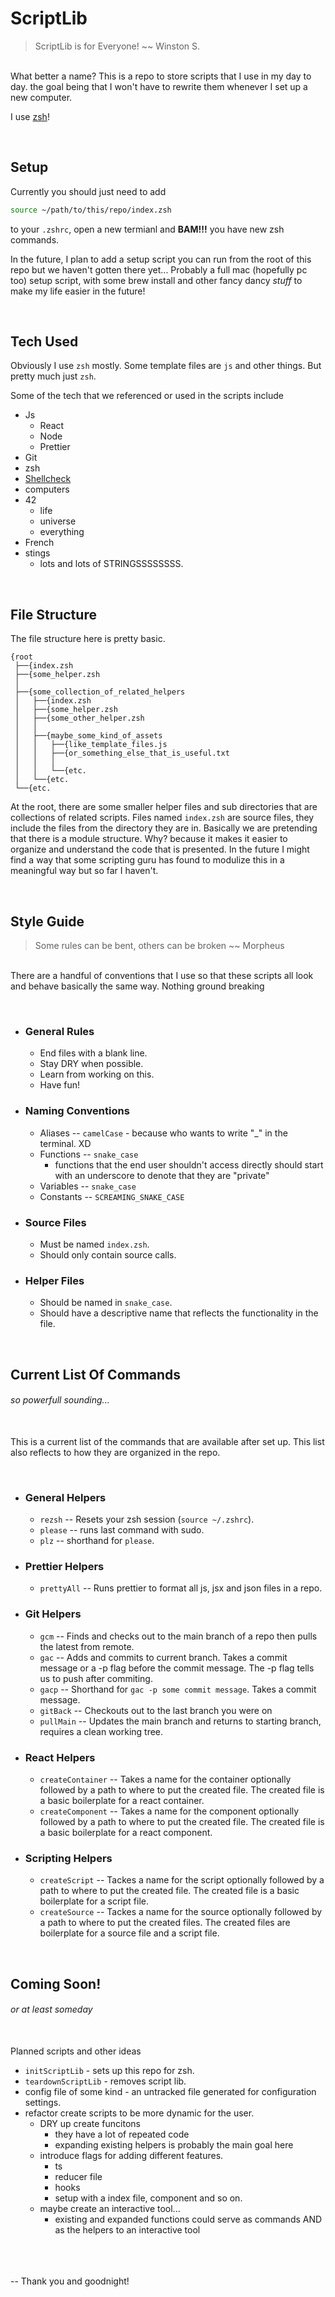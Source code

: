 # ScriptLib

> ScriptLib is for Everyone! ~~ Winston S.

\
What better a name? This is a repo to store scripts that I use in my day to day. the goal being that I won't have to rewrite them whenever I set up a new computer.

I use [zsh](https://ohmyz.sh/)!

&nbsp;

## Setup

Currently you should just need to add 

```zsh
source ~/path/to/this/repo/index.zsh
```

to your `.zshrc`, open a new termianl and **BAM!!!** you have new zsh commands.

In the future, I plan to add a setup script you can run from the root of this repo but we haven't gotten there yet... Probably a full mac (hopefully pc too) setup script, with some brew install and other fancy dancy *stuff* to make my life easier in the future!


&nbsp;

## Tech Used
    
Obviously I use `zsh` mostly. Some template files are `js` and other things. But pretty much just `zsh`.

Some of the tech that we referenced or used in the scripts include

- Js
    - React
    - Node
    - Prettier
- Git
- zsh
- [Shellcheck](https://www.shellcheck.net/)
- computers
- 42
    - life
    - universe
    - everything
- French
- stings
    - lots and lots of STRINGSSSSSSSS.


&nbsp;

## File Structure

The file structure here is pretty basic.

```
{root
 ├──{index.zsh
 ├──{some_helper.zsh
 │
 ├──{some_collection_of_related_helpers
 │   ├──{index.zsh
 │   ├──{some_helper.zsh
 │   ├──{some_other_helper.zsh
 │   │
 │   ├──{maybe_some_kind_of_assets
 │   │   ├──{like_template_files.js
 │   │   ├──{or_something_else_that_is_useful.txt
 │   │   │
 │   │   └──{etc.
 │   └──{etc.
 └──{etc.
```

At the root, there are some smaller helper files and sub directories that are collections of related scripts. Files named `index.zsh` are source files, they include the files from the directory they are in. Basically we are pretending that there is a module structure. Why? because it makes it easier to organize and understand the code that is presented. In the future I might find a way that some scripting guru has found to modulize this in a meaningful way but so far I haven't.


&nbsp;

## Style Guide

> Some rules can be bent, others can be broken ~~ Morpheus

\
There are a handful of conventions that I use so that these scripts all look and behave basically the same way. Nothing ground breaking

&nbsp;

- ### General Rules
    - End files with a blank line.
    - Stay DRY when possible.
    - Learn from working on this.
    - Have fun!
 
- ### Naming Conventions
    - Aliases -- `camelCase` - because who wants to write "_" in the terminal. XD
    - Functions -- `snake_case` 
        - functions that the end user shouldn't access directly should start with an underscore to denote that they are "private"
    - Variables -- `snake_case`
    - Constants -- `SCREAMING_SNAKE_CASE`

- ### Source Files
    - Must be named `index.zsh`.
    - Should only contain source calls.

- ### Helper Files
    - Should be named in `snake_case`.
    - Should have a descriptive name that reflects the functionality in the file.


&nbsp;

## Current List Of Commands 
###### so powerfull sounding...

\
This is a current list of the commands that are available after set up. This list also reflects to how they are organized in the repo. <!-- Need to expand this presentation so it is more helpful... -->

&nbsp;

- ### General Helpers
    - `rezsh` -- Resets your zsh session (`source ~/.zshrc`).
    - `please` -- runs last command with sudo.
    - `plz` -- shorthand for `please`.

- ### Prettier Helpers
    - `prettyAll` -- Runs prettier to format all js, jsx and json files in a repo.

- ### Git Helpers
    - `gcm` -- Finds and checks out to the main branch of a repo then pulls the latest from remote.
    - `gac` -- Adds and commits to current branch. Takes a commit message or a -p flag before the commit message. The -p flag tells us to push after commiting.
    - `gacp` -- Shorthand for `gac -p some commit message`. Takes a commit message.
    - `gitBack` -- Checkouts out to the last branch you were on
    - `pullMain` -- Updates the main branch and returns to starting branch, requires a clean working tree.

- ### React Helpers
    - `createContainer` -- Takes a name for the container optionally followed by a path to where to put the created file. The created file is a basic boilerplate for a react container.
    - `createComponent` -- Takes a name for the component optionally followed by a path to where to put the created file. The created file is a basic boilerplate for a react component.

- ### Scripting Helpers
    - `createScript` -- Tackes a name for the script optionally followed by a path to where to put the created file. The created file is a basic boilerplate for a script file.
    - `createSource` -- Tackes a name for the source optionally followed by a path to where to put the created files. The created files are boilerplate for a source file and a script file.

&nbsp;

## Coming Soon!
###### or at least someday

\
Planned scripts and other ideas

- `initScriptLib` - sets up this repo for zsh.
- `teardownScriptLib` - removes script lib.
- config file of some kind - an untracked file generated for configuration settings.
- refactor create scripts to be more dynamic for the user.
    - DRY up create funcitons
        - they have a lot of repeated code
        - expanding existing helpers is probably the main goal here
    - introduce flags for adding different features.
        - ts
        - reducer file
        - hooks
        - setup with a index file, component and so on.
    - maybe create an interactive tool...
        - existing and expanded functions could serve as commands AND as the helpers to an interactive tool

\
\
\
-- Thank you and goodnight!
